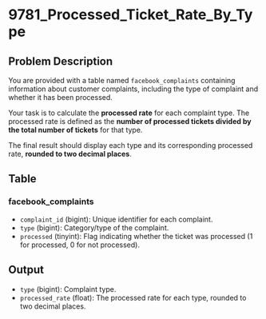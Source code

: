 # 9781_Processed_Ticket_Rate_By_Type

## Problem Description

You are provided with a table named `facebook_complaints` containing information about customer complaints, including the type of complaint and whether it has been processed.

Your task is to calculate the **processed rate** for each complaint type. The processed rate is defined as the **number of processed tickets divided by the total number of tickets** for that type. 

The final result should display each type and its corresponding processed rate, **rounded to two decimal places**.

## Table

### facebook_complaints

- `complaint_id` (bigint): Unique identifier for each complaint.
- `type` (bigint): Category/type of the complaint.
- `processed` (tinyint): Flag indicating whether the ticket was processed (1 for processed, 0 for not processed).

## Output

- `type` (bigint): Complaint type.
- `processed_rate` (float): The processed rate for each type, rounded to two decimal places.
